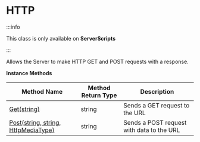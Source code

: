 # HTTP

:::info

This class is only available on **ServerScripts**

:::

Allows the Server to make HTTP GET and POST requests with a response.

**Instance Methods**

Method Name | Method Return Type | Description
--- | --- | ---
[Get(string)](get.md) | string | Sends a GET request to the URL
[Post(string, string, HttpMediaType)](post.md) | string | Sends a POST request with data to the URL